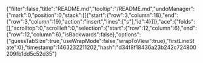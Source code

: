 {"filter":false,"title":"README.md","tooltip":"/README.md","undoManager":{"mark":0,"position":0,"stack":[[{"start":{"row":3,"column":18},"end":{"row":3,"column":19},"action":"insert","lines":["s"],"id":4}]]},"ace":{"folds":[],"scrolltop":0,"scrollleft":0,"selection":{"start":{"row":12,"column":6},"end":{"row":12,"column":6},"isBackwards":false},"options":{"guessTabSize":true,"useWrapMode":false,"wrapToView":true},"firstLineState":0},"timestamp":1463232211202,"hash":"d34f8f18436a23b242c724800209fb1dd5c52d35"}
